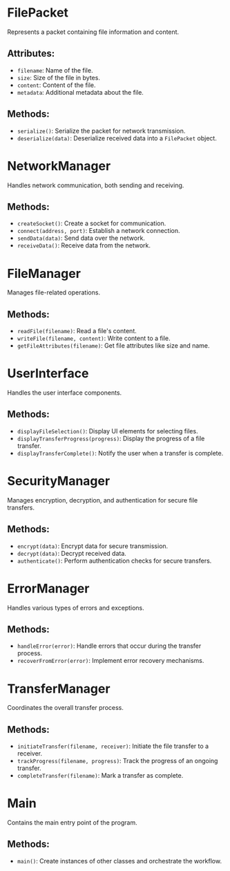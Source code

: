 # FilePacket

Represents a packet containing file information and content.

## Attributes:
- `filename`: Name of the file.
- `size`: Size of the file in bytes.
- `content`: Content of the file.
- `metadata`: Additional metadata about the file.

## Methods:
- `serialize()`: Serialize the packet for network transmission.
- `deserialize(data)`: Deserialize received data into a `FilePacket` object.

# NetworkManager

Handles network communication, both sending and receiving.

## Methods:
- `createSocket()`: Create a socket for communication.
- `connect(address, port)`: Establish a network connection.
- `sendData(data)`: Send data over the network.
- `receiveData()`: Receive data from the network.

# FileManager

Manages file-related operations.

## Methods:
- `readFile(filename)`: Read a file's content.
- `writeFile(filename, content)`: Write content to a file.
- `getFileAttributes(filename)`: Get file attributes like size and name.

# UserInterface

Handles the user interface components.

## Methods:
- `displayFileSelection()`: Display UI elements for selecting files.
- `displayTransferProgress(progress)`: Display the progress of a file transfer.
- `displayTransferComplete()`: Notify the user when a transfer is complete.

# SecurityManager

Manages encryption, decryption, and authentication for secure file transfers.

## Methods:
- `encrypt(data)`: Encrypt data for secure transmission.
- `decrypt(data)`: Decrypt received data.
- `authenticate()`: Perform authentication checks for secure transfers.

# ErrorManager

Handles various types of errors and exceptions.

## Methods:
- `handleError(error)`: Handle errors that occur during the transfer process.
- `recoverFromError(error)`: Implement error recovery mechanisms.

# TransferManager

Coordinates the overall transfer process.

## Methods:
- `initiateTransfer(filename, receiver)`: Initiate the file transfer to a receiver.
- `trackProgress(filename, progress)`: Track the progress of an ongoing transfer.
- `completeTransfer(filename)`: Mark a transfer as complete.

# Main

Contains the main entry point of the program.

## Methods:
- `main()`: Create instances of other classes and orchestrate the workflow.
